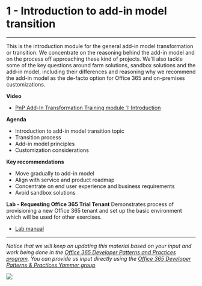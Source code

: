 # 1 - Introduction to add-in model transition #

----------

This is the introduction module for the general add-in model transformation or transition. We concentrate on the reasoning behind the add-in model and on the process off approaching these kind of projects. We'll also tackle some of the key questions around farm solutions, sandbox solutions and the add-in model, including their differences and reasoning why we recommend the add-in model as the de-facto option for Office 365 and on-premises customizations.

**Video**
- [PnP Add-In Transformation Training module 1: Introduction](https://channel9.msdn.com/blogs/OfficeDevPnP/PnP-Add-In-Transformation-Training-module-1-Introduction)

**Agenda**
- Introduction to add-in model transition topic
- Transition process
- Add-in model principles
- Customization considerations

**Key recommendations**
- Move gradually to add-in model
- Align with service and product roadmap
- Concentrate on end user experience and business requirements
- Avoid sandbox solutions

**Lab - Requesting Office 365 Trial Tenant**
Demonstrates process of provisioning a new Office 365 tenant and set up the basic environment which will be used for other exercises.

- [Lab manual](Lab.md)

----------

*Notice that we will keep on updating this material based on your input and work being done in the [Office 365 Developer Patterns and Practices program](http://aka.ms/officedevpnp). You can provide us input directly using the [Office 365 Developer Patterns & Practices Yammer group](http://aka.ms/officedevpnpyammer)*

![](https://camo.githubusercontent.com/a732087ed949b0f2f84f5f02b8c79f1a9dd96f65/687474703a2f2f692e696d6775722e636f6d2f6c3031686876452e706e67)